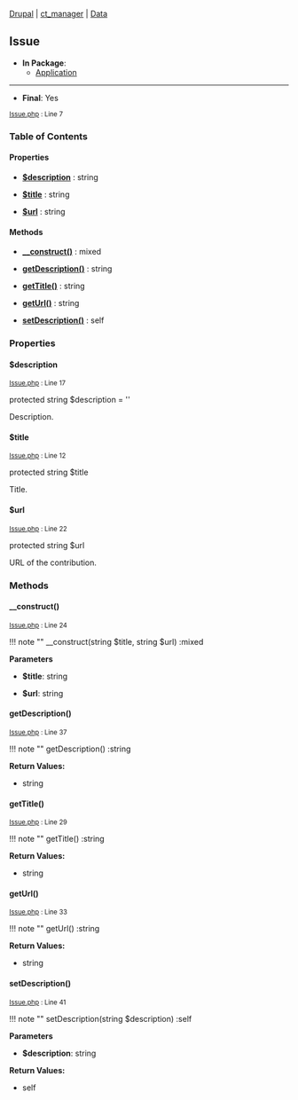 
[Drupal](../namespaces/drupal.md) | [ct_manager](../namespaces/drupal-ct-manager.md) | [Data](../namespaces/drupal-ct-manager-data.md)

## Issue


- **In Package**:
    - [Application](../packages/Application.md)
  


---


- **Final**: Yes



<small>[Issue.php](../files/web-modules-custom-ct-manager-src-data-issue.md) : Line 7</small>










### Table of Contents









#### Properties
- **[$description](../classes/Drupal-ct-manager-Data-Issue.md#description)**
         : string  

- **[$title](../classes/Drupal-ct-manager-Data-Issue.md#title)**
         : string  

- **[$url](../classes/Drupal-ct-manager-Data-Issue.md#url)**
         : string  


#### Methods
- **[__construct()](../classes/Drupal-ct-manager-Data-Issue.md#__construct)**
           : mixed

- **[getDescription()](../classes/Drupal-ct-manager-Data-Issue.md#getdescription)**
           : string

- **[getTitle()](../classes/Drupal-ct-manager-Data-Issue.md#gettitle)**
           : string

- **[getUrl()](../classes/Drupal-ct-manager-Data-Issue.md#geturl)**
           : string

- **[setDescription()](../classes/Drupal-ct-manager-Data-Issue.md#setdescription)**
           : self







### Properties

#### $description

<small>[Issue.php](../files/web-modules-custom-ct-manager-src-data-issue.md) : Line 17</small>



protected string $description = &#039;&#039;

Description.





#### $title

<small>[Issue.php](../files/web-modules-custom-ct-manager-src-data-issue.md) : Line 12</small>



protected string $title

Title.





#### $url

<small>[Issue.php](../files/web-modules-custom-ct-manager-src-data-issue.md) : Line 22</small>



protected string $url

URL of the contribution.







### Methods

#### __construct()

<small>[Issue.php](../files/web-modules-custom-ct-manager-src-data-issue.md) : Line 24</small>


!!! note ""
    __construct(string $title, string $url) :mixed




**Parameters**

- **$title**: string


- **$url**: string









#### getDescription()

<small>[Issue.php](../files/web-modules-custom-ct-manager-src-data-issue.md) : Line 37</small>


!!! note ""
    getDescription() :string









**Return Values:**

- string



#### getTitle()

<small>[Issue.php](../files/web-modules-custom-ct-manager-src-data-issue.md) : Line 29</small>


!!! note ""
    getTitle() :string









**Return Values:**

- string



#### getUrl()

<small>[Issue.php](../files/web-modules-custom-ct-manager-src-data-issue.md) : Line 33</small>


!!! note ""
    getUrl() :string









**Return Values:**

- string



#### setDescription()

<small>[Issue.php](../files/web-modules-custom-ct-manager-src-data-issue.md) : Line 41</small>


!!! note ""
    setDescription(string $description) :self




**Parameters**

- **$description**: string







**Return Values:**

- self





